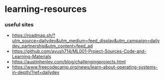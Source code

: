 # learning-resources

### useful sites
* https://roadmap.sh/?utm_source=dailydev&utm_medium=feed_display&utm_campaign=dailydev_partnership&utm_content=feed_ad
* https://github.com/ayush714/ML001-Project-Sources-Code-and-Learning-Materials
* https://austinhenley.com/blog/challengingprojects.html
* https://www.freecodecamp.org/news/learn-about-operating-systems-in-depth/?ref=dailydev
